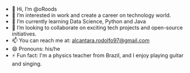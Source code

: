 - 👋 Hi, I’m @oRoods
- 👀 I’m interested in work and create a career on technology world.
- 🌱 I’m currently learning Data Science, Python and Java
- 💞️ I’m looking to collaborate on exciting tech projects and open-source initiatives.
- 📫 You can reach me at: [alcantara.rodolfo97@gmail.com](mailto:alcantara.rodolfo97@gmail.com) 
- 😄 Pronouns: his/he
- ⚡ Fun fact: I'm a physics teacher from Brazil, and I enjoy playing guitar and singing.

<!---
oRoods/oRoods is a ✨ special ✨ repository because its `README.md` (this file) appears on your GitHub profile.
You can click the Preview link to take a look at your changes.
--->
